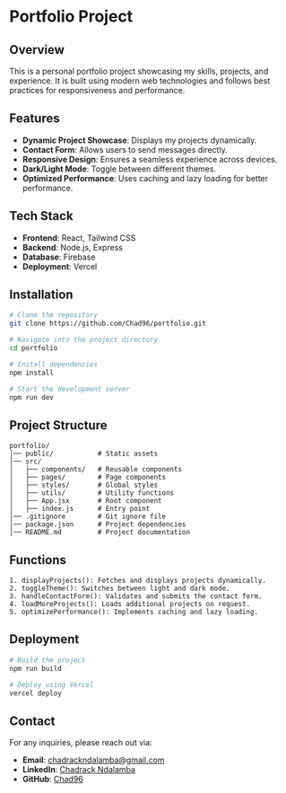 # Portfolio Project

## Overview
This is a personal portfolio project showcasing my skills, projects, and experience. It is built using modern web technologies and follows best practices for responsiveness and performance.

## Features
- **Dynamic Project Showcase**: Displays my projects dynamically.
- **Contact Form**: Allows users to send messages directly.
- **Responsive Design**: Ensures a seamless experience across devices.
- **Dark/Light Mode**: Toggle between different themes.
- **Optimized Performance**: Uses caching and lazy loading for better performance.

## Tech Stack
- **Frontend**: React, Tailwind CSS
- **Backend**: Node.js, Express
- **Database**: Firebase
- **Deployment**: Vercel

## Installation
```sh
# Clone the repository
git clone https://github.com/Chad96/portfolio.git

# Navigate into the project directory
cd portfolio

# Install dependencies
npm install

# Start the development server
npm run dev
```

## Project Structure
```plaintext
portfolio/
│── public/           # Static assets
│── src/
│   ├── components/   # Reusable components
│   ├── pages/        # Page components
│   ├── styles/       # Global styles
│   ├── utils/        # Utility functions
│   ├── App.jsx       # Root component
│   ├── index.js      # Entry point
│── .gitignore        # Git ignore file
│── package.json      # Project dependencies
│── README.md         # Project documentation
```

## Functions
```plaintext
1. displayProjects(): Fetches and displays projects dynamically.
2. toggleTheme(): Switches between light and dark mode.
3. handleContactForm(): Validates and submits the contact form.
4. loadMoreProjects(): Loads additional projects on request.
5. optimizePerformance(): Implements caching and lazy loading.
```

## Deployment
```sh
# Build the project
npm run build

# Deploy using Vercel
vercel deploy
```

## Contact
For any inquiries, please reach out via:
- **Email**: chadrackndalamba@gmail.com
- **LinkedIn**: [Chadrack Ndalamba](https://www.linkedin.com/in/chadrackndalamba)
- **GitHub**: [Chad96](https://github.com/Chad96)
```
